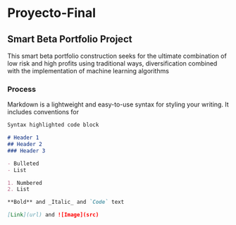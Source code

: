 # Proyecto-Final
## Smart Beta Portfolio Project

This smart beta portfolio construction seeks for the ultimate combination of low risk and high profits using traditional ways, diversification combined with the implementation of machine learning algorithms

### Process

Markdown is a lightweight and easy-to-use syntax for styling your writing. It includes conventions for

```markdown
Syntax highlighted code block

# Header 1
## Header 2
### Header 3

- Bulleted
- List

1. Numbered
2. List

**Bold** and _Italic_ and `Code` text

[Link](url) and ![Image](src)
```
